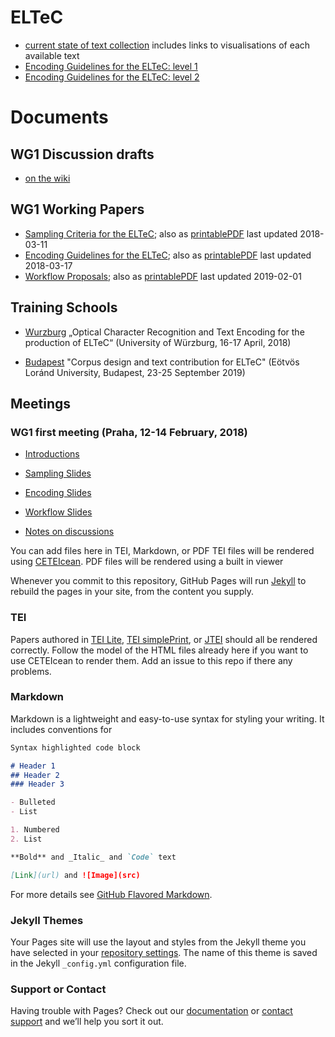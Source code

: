 

# ELTeC

- [current state of text collection](https://distantreading.github.io/ELTeC/index.html) includes links to visualisations of each available text
- [Encoding Guidelines for the ELTeC: level 1](https://distantreading.github.io/Schema/eltec-1.html)
- [Encoding Guidelines for the ELTeC: level 2](https://distantreading.github.io/Schema/eltec-2.html)

# Documents


## WG1 Discussion drafts

- [on the wiki](https://github.com/distantreading/WG1/wiki)

## WG1 Working Papers

- [Sampling Criteria for the ELTeC](https://distantreading.github.io/sampling_proposal.html); also as [printablePDF](https://distantreading.github.io/sampling_proposal.pdf) last updated 2018-03-11
- [Encoding Guidelines for the ELTeC](https://distantreading.github.io/encoding_proposal.html); also as  [printablePDF](https://distantreading.github.io/encoding_proposal.pdf) last updated 2018-03-17
- [Workflow Proposals](https://distantreading.github.io/workflow_proposal.html); also as  [printablePDF](https://distantreading.github.io/workflow_proposal.pdf) last updated 2019-02-01


## Training Schools

- [Wurzburg](https://distantreading.github.io/Training/training.html) 
 „Optical Character Recognition and Text Encoding for the production of ELTeC“ (University of Würzburg, 16-17 April, 2018)

- [Budapest](https://distantreading.github.io/Training/Budapest/) "Corpus design and text contribution for ELTeC" (Eötvös Loránd University, Budapest, 23-25 September 2019)

## Meetings

### WG1 first meeting (Praha, 12-14 February, 2018)

- [Introductions](https://distantreading.github.io/introduction_slides.pdf)
- [Sampling Slides](https://distantreading.github.io/sampling_slides.pdf) 
- [Encoding Slides](https://distantreading.github.io/encoding_slides.html) 
- [Workflow Slides](https://distantreading.github.io/workflow_slides.pdf) 

- [Notes on discussions](https://distantreading.github.io/framapad.md)

You can add files here in TEI, Markdown, or PDF
TEI files will be rendered using [CETEIcean](https://github.com/TEIC/CETEIcean). 
PDF files will be rendered using a built in viewer

Whenever you commit to this repository, GitHub Pages will run [Jekyll](https://jekyllrb.com/) to rebuild the pages in your site, from the content you supply.

### TEI 

Papers authored in [TEI Lite](http://www.tei-c.org/release/doc/tei-p5-exemplars/pdf/tei_lite.doc.pdf),
[TEI simplePrint](https://github.com/TEIC/TEI/blob/dev/P5/Exemplars/tei_simplePrint.odd), or [JTEI](https://www.oxygenxml.com/doc/versions/19.1/ug-developer/topics/author-jtei-doc-type.html) should all be rendered correctly. Follow the model of the HTML files already here if you want to use CETEIcean to render them. Add an issue to this repo if there any problems.

### Markdown

Markdown is a lightweight and easy-to-use syntax for styling your writing. It includes conventions for

```markdown
Syntax highlighted code block

# Header 1
## Header 2
### Header 3

- Bulleted
- List

1. Numbered
2. List

**Bold** and _Italic_ and `Code` text

[Link](url) and ![Image](src)
```

For more details see [GitHub Flavored Markdown](https://guides.github.com/features/mastering-markdown/).

### Jekyll Themes

Your Pages site will use the layout and styles from the Jekyll theme you have selected in your [repository settings](https://github.com/distantreading/papers.github.io/settings). The name of this theme is saved in the Jekyll `_config.yml` configuration file.

### Support or Contact

Having trouble with Pages? Check out our [documentation](https://help.github.com/categories/github-pages-basics/) or [contact support](https://github.com/contact) and we’ll help you sort it out.
